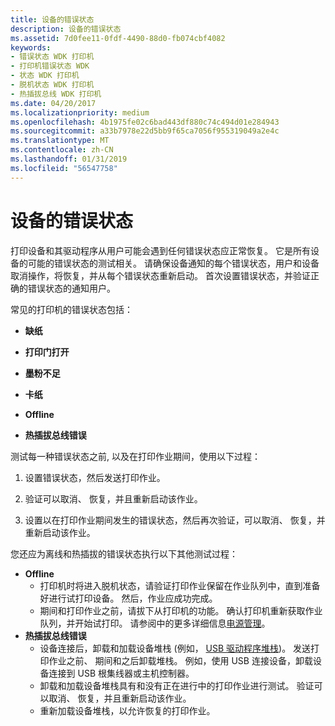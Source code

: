 ```yaml
---
title: 设备的错误状态
description: 设备的错误状态
ms.assetid: 7d0fee11-0fdf-4490-88d0-fb074cbf4082
keywords:
- 错误状态 WDK 打印机
- 打印机错误状态 WDK
- 状态 WDK 打印机
- 脱机状态 WDK 打印机
- 热插拔总线 WDK 打印机
ms.date: 04/20/2017
ms.localizationpriority: medium
ms.openlocfilehash: 4b1975fe02c6bad443df880c74c494d01e284943
ms.sourcegitcommit: a33b7978e22d5bb9f65ca7056f955319049a2e4c
ms.translationtype: MT
ms.contentlocale: zh-CN
ms.lasthandoff: 01/31/2019
ms.locfileid: "56547758"
---
```

# <a name="device-error-states"></a>设备的错误状态


打印设备和其驱动程序从用户可能会遇到任何错误状态应正常恢复。 它是所有设备的可能的错误状态的测试相关。 请确保设备通知的每个错误状态，用户和设备取消操作，将恢复，并从每个错误状态重新启动。 首次设置错误状态，并验证正确的错误状态的通知用户。

常见的打印机的错误状态包括：

-   **缺纸**

-   **打印门打开**

-   **墨粉不足**

-   **卡纸**

-   **Offline**

-   **热插拔总线错误**

测试每一种错误状态之前, 以及在打印作业期间，使用以下过程：

1.  设置错误状态，然后发送打印作业。

2.  验证可以取消、 恢复，并且重新启动该作业。

3.  设置以在打印作业期间发生的错误状态，然后再次验证，可以取消、 恢复，并重新启动该作业。

您还应为离线和热插拔的错误状态执行以下其他测试过程：

-   **Offline**
    -   打印机时将进入脱机状态，请验证打印作业保留在作业队列中，直到准备好进行试打印设备。 然后，作业应成功完成。
    -   期间和打印作业之前，请拔下从打印机的功能。 确认打印机重新获取作业队列，并开始试打印。 请参阅中的更多详细信息[电源管理](power-management.md)。
-   **热插拔总线错误**
    -   设备连接后，卸载和加载设备堆栈 (例如， [USB 驱动程序堆栈](https://msdn.microsoft.com/library/windows/hardware/hh406256))。 发送打印作业之前、 期间和之后卸载堆栈。 例如，使用 USB 连接设备，卸载设备连接到 USB 根集线器或主机控制器。
    -   卸载和加载设备堆栈具有和没有正在进行中的打印作业进行测试。 验证可以取消、 恢复，并且重新启动该作业。
    -   重新加载设备堆栈，以允许恢复的打印作业。

 

 




